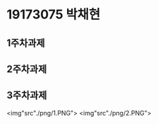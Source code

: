 # 19173075 박채현

## 1주차과제

## 2주차과제

## 3주차과제
   <img"src"./png/1.PNG"></img>
   <img"src"./png/2.PNG"></img>
